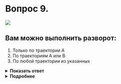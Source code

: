 # Вопрос 9.

![](https://s.drom.ru/i24227/pdd/tickets/2016/1542608457.jpg)

## Вам можно выполнить разворот:

1. Только по траектории А
2. По траекториям А или В
3. По любой траектории из указанных

<details>
<summary><b>Показать ответ</b></summary>
Правильный ответ: 2
</details>
<details>
<summary><b>Подробнее</b></summary>
Разворот запрещён на пешеходных переходах (траектории «Б»). Можете его произвести до или за пешеходным переходом, в данном случае по траектории «А» или «В».
(Пункт 8.11 ПДД)
</details>